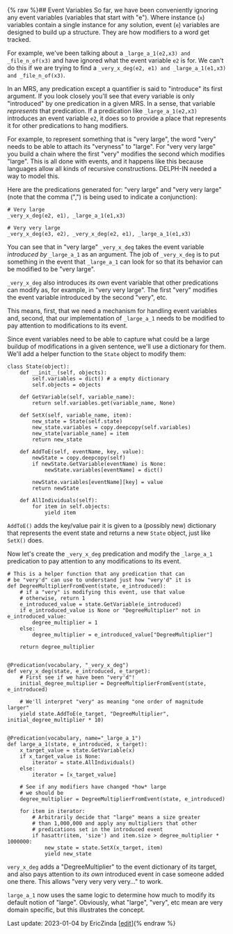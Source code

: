 {% raw %}## Event Variables
So far, we have been conveniently ignoring any event variables (variables that start with "e"). Where instance (`x`) variables contain a single instance for any solution, event (`e`) variables are designed to build up a structure. They are how modifiers to a word get tracked. 

For example, we've been talking about a `_large_a_1(e2,x3) and _file_n_of(x3)` and have ignored what the event variable `e2` is for. We can't do this if we are trying to find a `_very_x_deg(e2, e1) and _large_a_1(e1,x3) and _file_n_of(x3)`.

In an MRS, any predication except a quantifier is said to "introduce" its first argument. If you look closely you'll see that every variable is only "introduced" by one predication in a given MRS.  In a sense, that variable *represents* that predication.  If a predication like `_large_a_1(e2,x3)` introduces an event variable `e2`, it does so to provide a place that represents it for other predications to hang modifiers.

For example, to represent something that is "very large", the word "very" needs to be able to attach its "veryness" to "large". For "very very large" you build a chain where the first "very" modifies the second which modifies "large". This is all done with events, and it happens like this because languages allow all kinds of recursive constructions. DELPH-IN needed a way to model this.

Here are the predications generated for: "very large" and "very very large" (note that the comma (",") is being used to indicate a conjunction):

```
# Very large
_very_x_deg(e2, e1), _large_a_1(e1,x3)

# Very very large
_very_x_deg(e3, e2), _very_x_deg(e2, e1), _large_a_1(e1,x3)
```

You can see that in "very large" `_very_x_deg` takes the event variable *introduced by* `_large_a_1` as an argument. The job of `_very_x_deg` is to put something in the event that `_large_a_1` can look for so that its behavior can be modified to be "very large". 

`_very_x_deg` also introduces *its own* event variable that other predications can modify as, for example, in "very very large". The first "very" modifies the event variable introduced by the second "very", etc.

This means, first, that we need a mechanism for handling event variables and, second, that our implementation of `_large_a_1` needs to be modified to pay attention to modifications to its event.

Since event variables   need to be able to capture what could be a large buildup of modifications in a given sentence, we'll use a dictionary for them. We'll add a helper function to the `State` object to modify them:

```
class State(object):
    def __init__(self, objects):
        self.variables = dict() # a empty dictionary
        self.objects = objects

    def GetVariable(self, variable_name):
        return self.variables.get(variable_name, None)

    def SetX(self, variable_name, item):
        new_state = State(self.state) 
        new_state.variables = copy.deepcopy(self.variables)
        new_state[variable_name] = item        
        return new_state

    def AddToE(self, eventName, key, value):
        newState = copy.deepcopy(self)
        if newState.GetVariable(eventName) is None:
            newState.variables[eventName] = dict()

        newState.variables[eventName][key] = value
        return newState

    def AllIndividuals(self):
        for item in self.objects:
            yield item
```
`AddToE()` adds the key/value pair it is given to a (possibly new) dictionary that represents the event state and returns a new `State` object, just like `SetX()` does. 

Now let's create the `_very_x_deg` predication and modify the `_large_a_1` predication to pay attention to any modifications to its event.

```
# This is a helper function that any predication that can
# be "very'd" can use to understand just how "very'd" it is
def DegreeMultiplierFromEvent(state, e_introduced):
    # if a "very" is modifying this event, use that value
    # otherwise, return 1
    e_introduced_value = state.GetVariable(e_introduced)
    if e_introduced_value is None or "DegreeMultiplier" not in e_introduced_value:
        degree_multiplier = 1
    else:
        degree_multiplier = e_introduced_value["DegreeMultiplier"]

    return degree_multiplier


@Predication(vocabulary, "_very_x_deg")
def very_x_deg(state, e_introduced, e_target):
    # First see if we have been "very'd"!
    initial_degree_multiplier = DegreeMultiplierFromEvent(state, e_introduced)

    # We'll interpret "very" as meaning "one order of magnitude larger"
    yield state.AddToE(e_target, "DegreeMultiplier", initial_degree_multiplier * 10)


@Predication(vocabulary, name="_large_a_1")
def large_a_1(state, e_introduced, x_target):
    x_target_value = state.GetVariable(x)
    if x_target_value is None:
        iterator = state.AllIndividuals()
    else:
        iterator = [x_target_value]

    # See if any modifiers have changed *how* large 
    # we should be
    degree_multiplier = DegreeMultiplierFromEvent(state, e_introduced)

    for item in iterator:
        # Arbitrarily decide that "large" means a size greater
        # than 1,000,000 and apply any multipliers that other
        # predications set in the introduced event
        if hasattr(item, 'size') and item.size > degree_multiplier * 1000000:
            new_state = state.SetX(x_target, item)
            yield new_state
```
`very_x_deg` adds a "DegreeMultiplier" to the event dictionary of its target, and also pays attention to *its own* introduced event in case someone added one there.  This allows "very very very very..." to work.

`large_a_1` now uses the same logic to determine how much to modify its default notion of "large". Obviously, what "large", "very", etc mean are very domain specific, but this illustrates the concept.

Last update: 2023-01-04 by EricZinda [[edit](https://github.com/ericzinda/Perplexity/edit/main/docs/devhowto/devhowtoEvents.md)]{% endraw %}